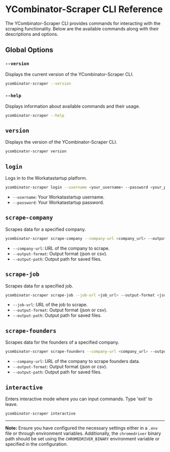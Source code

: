 # YCombinator-Scraper CLI Reference

The YCombinator-Scraper CLI provides commands for interacting with the scraping functionality. Below are the available commands along with their descriptions and options.

## Global Options

### `--version`

Displays the current version of the YCombinator-Scraper CLI.

```bash
ycombinator-scraper --version
```

### `--help`

Displays information about available commands and their usage.

```bash
ycombinator-scraper --help
```

## `version`

Displays the version of the YCombinator-Scraper CLI.

```bash
ycombinator-scraper version
```

## `login`

Logs in to the Workatastartup platform.

```bash
ycombinator-scraper login --username <your_username> --password <your_password>
```

- `--username`: Your Workatastartup username.
- `--password`: Your Workatastartup password.

## `scrape-company`

Scrapes data for a specified company.

```bash
ycombinator-scraper scrape-company --company-url <company_url> --output-format <json/csv> --output-path <output_path>
```

- `--company-url`: URL of the company to scrape.
- `--output-format`: Output format (json or csv).
- `--output-path`: Output path for saved files.

## `scrape-job`

Scrapes data for a specified job.

```bash
ycombinator-scraper scrape-job --job-url <job_url> --output-format <json/csv> --output-path <output_path>
```

- `--job-url`: URL of the job to scrape.
- `--output-format`: Output format (json or csv).
- `--output-path`: Output path for saved files.

## `scrape-founders`

Scrapes data for the founders of a specified company.

```bash
ycombinator-scraper scrape-founders --company-url <company_url> --output-format <json/csv> --output-path <output_path>
```

- `--company-url`: URL of the company to scrape founders data.
- `--output-format`: Output format (json or csv).
- `--output-path`: Output path for saved files.

## `interactive`

Enters interactive mode where you can input commands. Type 'exit' to leave.

```bash
ycombinator-scraper interactive
```

---

**Note:** Ensure you have configured the necessary settings either in a `.env` file or through environment variables. Additionally, the `chromedriver` binary path should be set using the `CHROMEDRIVER_BINARY` environment variable or specified in the configuration.
